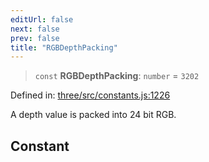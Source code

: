 ```yaml
---
editUrl: false
next: false
prev: false
title: "RGBDepthPacking"
---
```


> `const` **RGBDepthPacking**: `number` = `3202`

Defined in: [three/src/constants.js:1226](https://github.com/DefinitelyMaybe/three-i18n/blob/fa57b79433d1c349ffb23a78727299c8d4190136/three/src/constants.js#L1226)

A depth value is packed into 24 bit RGB.

## Constant
